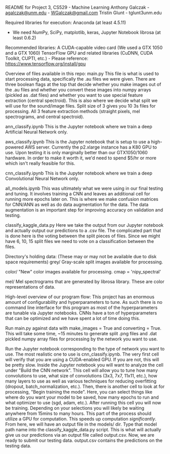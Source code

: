 README for Project 3, CS529 - Machine Learning
Anthony Galczak - agalczak@unm.edu - WGalczak@gmail.com
Tristin Glunt - tglunt3unm.edu


Required libraries for execution:
Anaconda (at least 4.5.11)
- We need NumPy, SciPy, matplotlib, keras, Jupyter Notebook
librosa (at least 0.6.2)

Recommended libraries:
A CUDA-capable video card (We used a GTX 1050 and a GTX 1060)
TensorFlow GPU and related libraries (CuDNN, CUDA Toolkit, CUPTI, etc.)
	- Please reference: https://www.tensorflow.org/install/gpu


Overview of files available in this repo:
main.py
This file is what is used to start processing data, specifically the .au files we were given.
There are three boolean flags at the top that decide whether you make images out of the .au files and
whether you convert these images into numpy arrays (pickled as .dat files) and whether you want to use
special feature extraction (central spectroid). This is also where we decide what split we will use 
for the sound/image files. Split size of 3 gives you 10 3s files for processing.
All 3 feature extraction methods (straight pixels, mel spectrograms, and central spectroid).


ann_classify.ipynb
This is the Jupyter notebook where we train a deep Artificial Neural Network only.

aws_classify.ipynb
This is the Jupyter notebook that is setup to use a high-powered AWS server. Currently the p2.xlarge
instance has a K80 GPU to use. Upon testing it is only marginally better than our GTX1050/1060 hardware.
In order to make it worth it, we'd need to spend $5/hr or more which isn't really feasible for this.

cnn_classify.ipynb
This is the Jupyter notebook where we train a deep Convolutional Neural Network only.

all_models.ipynb
This was ultimately what we were using in our final testing and tuning. It involves training a CNN
and leaves an additional cell for running more epochs later on. This is where we make confusion
matrices for CNN/ANN as well as do data augmentation for the data. The data augmentation is an
important step for improving accuracy on validation and testing.

classify_kaggle_data.py
Here we take the output from our Jupyter notebook and actually output our predictions to a .csv file.
The complicated part that is done here is the voting between the split pieces of files. Since we might
have 6, 10, 15 split files we need to vote on a classification between the files.  


Directory's holding data: (These may or may not be available due to disk space requirements)
grey/
Gray-scale split images available for processing.

color/
"New" color images available for processing. cmap = 'nipy_spectral'

mel/
Mel spectrograms that are generated by librosa library. These are color representations of data.


High-level overview of our program flow:
This project has an enormous amount of configurability and hyperparameters to tune. As such there is
no command line interface for this program as most of the hyperparameters are tunable via Jupyter
notebooks. CNNs have a ton of hyperparameters that can be optimized and we have spent a lot of time
doing this.

Run main.py against data with make_images = True and converting = True.
This will take some time, ~15 minutes to generate split .png files and .dat pickled numpy array files
for processing by the network you want to use.

Run the Jupyter notebook corresponding to the type of network you want to use. The most realistic one
to use is cnn_classify.ipynb.
The very first cell will verify that you are using a CUDA-enabled GPU. If you are not, this will be pretty slow.
Inside the Jupyter notebook you will want to analyze the cell under "Build the CNN network".
This cell will allow you to tune how many convolutions to use, what size of convolutions (3x3, 7x7, 11x11, etc.),
how many layers to use as well as various techniques for reducing overfitting (dropout, batch_normalization, etc.).
Then, there is another cell to look at for processing, "Begin training the mode".
Here, you can select things like where do you want your model to be saved, how many epochs to run and what
optimizer to use (sgd, adam, etc.).
After running this cell you will now be training. Depending on your selections you will likely be waiting anywhere
from 15mins to many hours.
This part of the process should utilize a GPU for computation. This speeds up computation _significantly_.
From here, we will have an output file in the models/ dir. Type that model path name into the 
classify_kaggle_data.py script. This is what will actually give us our predictions via an output file
called output.csv.
Now, we are ready to submit our testing data. output.csv contains the predictions on the testing data.


